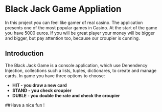 # Black Jack Game Appliation
In this project you can feel like gamer of real casino. The application presents one of the most popular games in Casino.
At the start of the game you have 5000 euros. If you will be great player your money will be bigger and bigger, but pay attention too, because our croupier is cunning.

## Introduction
The Black Jack Game is a console application, which use Denendency Injection, collections such a lists, tuples, dictionares, to create and manage cards. In game you have three options to choose:
* **HIT - you draw a new card**
* **STAND - you check croupier**
* **DUBLE - you double the rate and check the croupier**

##Have a nice fun !
